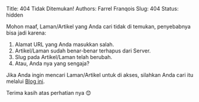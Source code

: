 Title: 404 Tidak Ditemukan!
Authors: Farrel Franqois
Slug: 404
Status: hidden

Mohon maaf, Laman/Artikel yang Anda cari tidak di temukan, penyebabnya bisa jadi karena:
1. Alamat URL yang Anda masukkan salah.
2. Artikel/Laman sudah benar-benar terhapus dari Server.
3. Slug pada Artikel/Laman telah berubah.
4. Atau, Anda nya yang sengaja?

Jika Anda ingin mencari Laman/Artikel untuk di akses, silahkan Anda cari itu melalui [Blog ini](https://farrel.franqois.id).

Terima kasih atas perhatian nya :blush:
